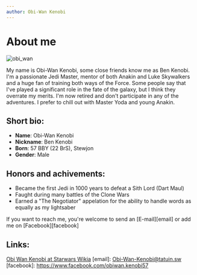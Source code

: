 ```yaml
---
author: Obi-Wan Kenobi
---
```


About me
========

![obi_wan](http://img1.wikia.nocookie.net/__cb20061214161403/starwars/images/3/36/YoungObiWan-JA01.jpg)

My name is Obi-Wan Kenobi, some close friends know me as Ben Kenobi. I'm a passionate Jedi Master, mentor of both Anakin and
Luke Skywalkers and a huge fan of training both ways of the Force. Some people say that I've played a significant role in the fate of the galaxy, but I think they overrate my merits. I'm now retired and don't participate in any of the adventures. I prefer to chill out with Master Yoda and young Anakin.

Short bio:
----------

* __Name__: Obi-Wan Kenobi
* __Nickname__: Ben Kenobi
* __Born__: 57 BBY (22 BrS), Stewjon
* __Gender__: Male


Honors and achivements:
-----------------------

* Became the first Jedi in 1000 years to defeat a Sith Lord (Dart Maul)
* Faught during many battles of the Clone Wars
* Earned a "The Negotiator" appelation for the ability to handle words as equally as my lightsaber


If you want to reach me, you're welcome to send an [E-mail][email] or add me on [Facebook][facebook]

Links:
------
[Obi Wan Kenobi at Starwars Wikia](http://starwars.wikia.com/wiki/Obi-Wan_Kenobi)
[email]: Obi-Wan-Kenobi@tatuin.sw
[facebook]: https://www.facebook.com/obiwan.kenobi57
